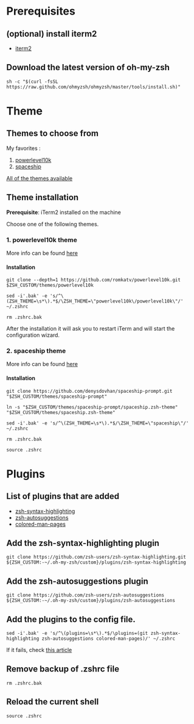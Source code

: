 # Prerequisites

## (optional) install iterm2
* [iterm2](https://iterm2.com/downloads.html)

## Download the latest version of oh-my-zsh
`sh -c "$(curl -fsSL https://raw.github.com/ohmyzsh/ohmyzsh/master/tools/install.sh)"`




# Theme

## Themes to choose from
My favorites :
1. [powerlevel10k](https://github.com/romkatv/powerlevel10k)
2. [spaceship](https://github.com/denysdovhan/spaceship-prompt)

[All of the themes available](https://github.com/ohmyzsh/ohmyzsh/wiki/themes)

## Theme installation 
__Prerequisite__: iTerm2 installed on the machine

Choose one of the following themes.

### 1. powerlevel10k theme

More info can be found [here]()

#### Installation
`git clone --depth=1 https://github.com/romkatv/powerlevel10k.git $ZSH_CUSTOM/themes/powerlevel10k`

`sed -i'.bak' -e 's/^\(ZSH_THEME=\s*\).*$/\ZSH_THEME=\"powerlevel10k\/powerlevel10k\"/' ~/.zshrc`

`rm .zshrc.bak`

After the installation it will ask you to restart iTerm and will start the configuration wizard.
 
### 2. spaceship theme
More info can be found [here](https://github.com/denysdovhan/spaceship-prompt)

#### Installation
`git clone https://github.com/denysdovhan/spaceship-prompt.git "$ZSH_CUSTOM/themes/spaceship-prompt"`

`ln -s "$ZSH_CUSTOM/themes/spaceship-prompt/spaceship.zsh-theme" "$ZSH_CUSTOM/themes/spaceship.zsh-theme"`

`sed -i'.bak' -e 's/^\(ZSH_THEME=\s*\).*$/\ZSH_THEME=\"spaceship\"/' ~/.zshrc`

`rm .zshrc.bak`

`source .zshrc`

# Plugins

## List of plugins that are added
* [zsh-syntax-highlighting](https://github.com/zsh-users/zsh-syntax-highlighting)
* [zsh-autosuggestions](https://github.com/zsh-users/zsh-autosuggestions)
* [colored-man-pages](https://github.com/ohmyzsh/ohmyzsh/tree/master/plugins/colored-man-pages)

## Add the zsh-syntax-highlighting plugin
`git clone https://github.com/zsh-users/zsh-syntax-highlighting.git ${ZSH_CUSTOM:-~/.oh-my-zsh/custom}/plugins/zsh-syntax-highlighting`

## Add the zsh-autosuggestions plugin
`git clone https://github.com/zsh-users/zsh-autosuggestions ${ZSH_CUSTOM:-~/.oh-my-zsh/custom}/plugins/zsh-autosuggestions`

## Add the plugins to the config file. 
`sed -i'.bak' -e 's/^\(plugins=\s*\).*$/\plugins=(git zsh-syntax-highlighting zsh-autosuggestions colored-man-pages)/' ~/.zshrc`

If it fails, check [this article](https://stackoverflow.com/questions/4247068/sed-command-with-i-option-failing-on-mac-but-works-on-linux)

## Remove backup of .zshrc file
`rm .zshrc.bak`

## Reload the current shell
`source .zshrc`
